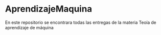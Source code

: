 # AprendizajeMaquina
En este repositorio se encontrara todas las entregas de la materia Teoía de aprendizaje de máquina
